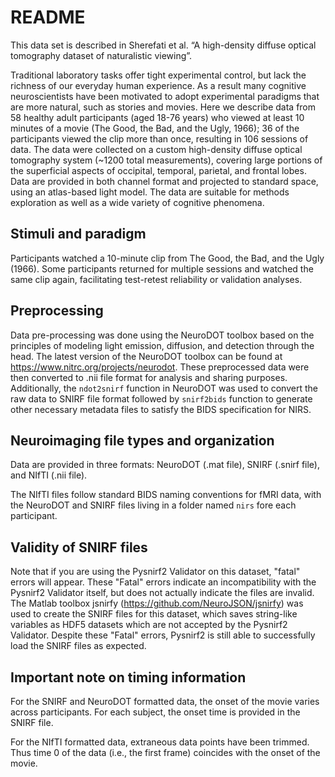 # README

This data set is described in Sherefati et al. “A high-density diffuse optical tomography dataset of naturalistic viewing”. 

Traditional laboratory tasks offer tight experimental control, but lack the richness of our everyday human experience. As a result many cognitive neuroscientists have been motivated to adopt experimental paradigms that are more natural, such as stories and movies. Here we describe data from 58 healthy adult participants (aged 18-76 years) who viewed at least 10 minutes of a movie (The Good, the Bad, and the Ugly, 1966); 36 of the participants viewed the clip more than once, resulting in 106 sessions of data. The data were collected on a custom high-density diffuse optical tomography system (~1200 total measurements), covering large portions of the superficial aspects of occipital, temporal, parietal, and frontal lobes. Data are provided in both channel format and projected to standard space, using an atlas-based light model. The data are suitable for methods exploration as well as a wide variety of cognitive phenomena.


## Stimuli and paradigm
Participants watched a 10-minute clip from The Good, the Bad, and the Ugly (1966). Some participants returned for multiple sessions and watched the same clip again, facilitating test-retest reliability or validation analyses.

## Preprocessing
Data pre-processing was done using the NeuroDOT toolbox based on the principles of modeling light emission, diffusion, and detection through the head. The latest version of the NeuroDOT toolbox can be found at https://www.nitrc.org/projects/neurodot. These preprocessed data were then converted to .nii file format for analysis and sharing purposes. Additionally, the `ndot2snirf` function in NeuroDOT was used to convert the raw data to SNIRF file format followed by `snirf2bids` function to generate other necessary metadata files to satisfy the BIDS specification for NIRS.


## Neuroimaging file types and organization
Data are provided in three formats: NeuroDOT (.mat file), SNIRF (.snirf file), and NIfTI (.nii file).

The NIfTI files follow standard BIDS naming conventions for fMRI data, with the NeuroDOT and SNIRF files living in a folder named `nirs` fore each participant.


## Validity of SNIRF files

Note that if you are using the Pysnirf2 Validator on this dataset, "fatal" errors will appear. These "Fatal" errors indicate an incompatibility with the Pysnirf2 Validator itself, but does not actually indicate the files are invalid. The Matlab toolbox  jsnirfy (https://github.com/NeuroJSON/jsnirfy) was used to create the SNIRF files for this dataset, which saves string-like variables as HDF5 datasets which are not accepted by the Pysnirf2 Validator. Despite these "Fatal" errors, Pysnirf2 is still able to successfully load the SNIRF files as expected.


## Important note on timing information

For the SNIRF and NeuroDOT formatted data, the onset of the movie varies across participants. For each subject, the onset time is provided in the SNIRF file.

For the NIfTI formatted data, extraneous data points have been trimmed. Thus time 0 of the data (i.e., the first frame) coincides with the onset of the movie. 
